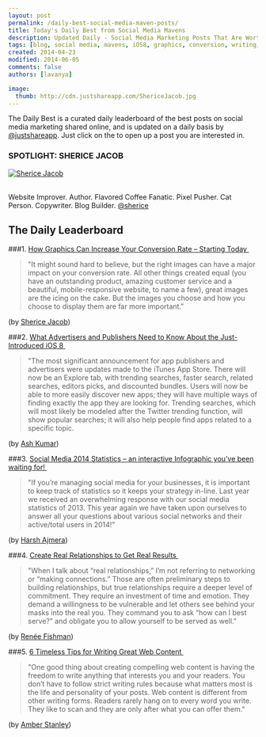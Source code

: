```yaml
---
layout: post
permalink: /daily-best-social-media-maven-posts/
title: Today's Daily Best from Social Media Mavens
description: Updated Daily - Social Media Marketing Posts That Are Worth Sharing
tags: [blog, social media, mavens, iOS8, graphics, conversion, writing, relationship marketing, social media 2014, infographic ]
created: 2014-04-23
modified: 2014-06-05
comments: false
authors: [lavanya]

image:
  thumb: http://cdn.justshareapp.com/ShericeJacob.jpg
---
```


The Daily Best is a curated daily leaderboard of the best posts on social media marketing shared online, and is updated on a daily basis by [@justshareapp](http://twitter.com/justshareapp). Just click on the <i class="icon-link"></i> to open up a post you are interested in.

<div class="article-author-main border-box">
    <h3>SPOTLIGHT: SHERICE JACOB</h3>
    <a href="https://twitter.com/sherice"><img src="http://cdn.justshareapp.com/ShericeJacob.jpg" class="bio-photo large" alt="Sherice Jacob"></a>
    <br><br>
<p>Website Improver. Author. Flavored Coffee Fanatic. Pixel Pusher. Cat Person. Copywriter. Blog Builder. <a href="https://twitter.com/sherice">@sherice</a> </p>
</div>

## The Daily Leaderboard

###1. [How Graphics Can Increase Your Conversion Rate – Starting Today&nbsp;<i class="icon-link"></i>](http://blog.canva.com/graphics-increase-conversion-rate/)
>"It might sound hard to believe, but the right images can have a major impact on your conversion rate.  All other things created equal (you have an outstanding product, amazing customer service and a beautiful, mobile-responsive website, to name a few), great images are the icing on the cake. But the images you choose and how you choose to display them are far more important."

(by [Sherice Jacob](https://twitter.com/sherice))


###2.  [What Advertisers and Publishers Need to Know About the Just-Introduced iOS 8&nbsp;<i class="icon-link"></i>](http://www.marketingprofs.com/chirp/2014/25291/what-advertisers-and-publishers-need-to-know-about-the-just-introduced-ios-8)
>"The most significant announcement for app publishers and advertisers were updates made to the iTunes App Store. There will now be an Explore tab, with trending searches, faster search, related searches, editors picks, and discounted bundles. Users will now be able to more easily discover new apps; they will have multiple ways of finding exactly the app they are looking for. 
Trending searches, which will most likely be modeled after the Twitter trending function, will show popular searches; it will also help people find apps related to a specific topic.

(by [Ash Kumar](https://www.linkedin.com/in/ashwani08))


###3. [Social Media 2014 Statistics – an interactive Infographic you’ve been waiting for!&nbsp;<i class="icon-link"></i>](http://blog.digitalinsights.in/social-media-users-2014-stats-numbers/05205287.html)
>"If you’re managing social media for your businesses, it is important to keep track of statistics so it keeps your strategy in-line. Last year we received an overwhelming response with our social media statistics of 2013. This year again we have taken upon ourselves to answer all your questions about various social networks and their active/total users in 2014!"

(by [Harsh Ajmera](https://twitter.com/ajmeraharsh))


###4. [Create Real Relationships to Get Real Results&nbsp;<i class="icon-link"></i>](http://ownermag.com/real-relationships-real-results/)
>"When I talk about “real relationships,” I’m not referring to networking or “making connections.” Those are often preliminary steps to building relationships, but true relationships require a deeper level of commitment. They require an investment of time and emotion. They demand a willingness to be vulnerable and let others see behind your masks into the real you. They command you to ask “how can I best serve?” and obligate you to allow yourself to be served as well."

(by [Renée Fishman](https://twitter.com/reneefishman))


###5. [6 Timeless Tips for Writing Great Web Content&nbsp;<i class="icon-link"></i>](http://justcreative.com/2014/05/23/tips-for-writing-web-content/)
>"One good thing about creating compelling web content is having the freedom to write anything that interests you and your readers. You don’t have to follow strict writing rules because what matters most is the life and personality of your posts. Web content is different from other writing forms. Readers rarely hang on to every word you write. They like to scan and they are only after what you can offer them."

(by [Amber Stanley](https://twitter.com/amberstanley0))




